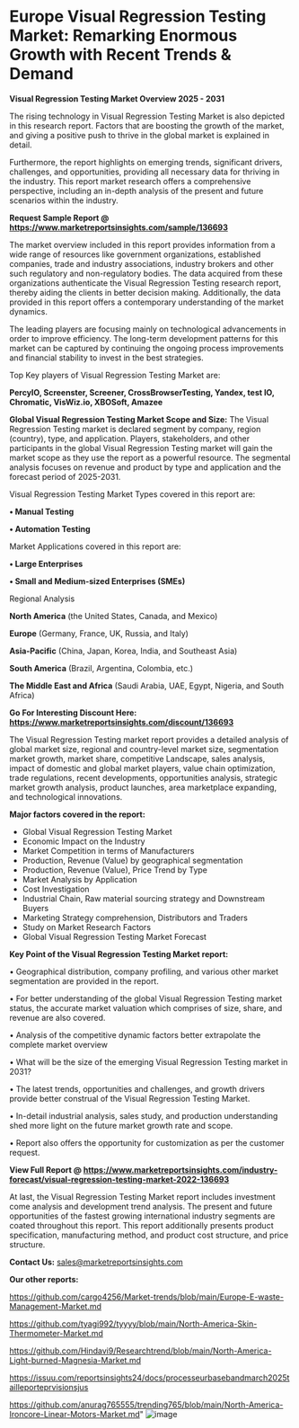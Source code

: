 # Europe Visual Regression Testing Market: Remarking Enormous Growth with Recent Trends & Demand

<Strong> Visual Regression Testing Market Overview 2025 - 2031</strong>

The rising technology in Visual Regression Testing Market is also depicted in this research report. Factors that are boosting the growth of the market, and giving a positive push to thrive in the global market is explained in detail.

Furthermore, the report highlights on emerging trends, significant drivers, challenges, and opportunities, providing all necessary data for thriving in the industry. This report market research offers a comprehensive perspective, including an in-depth analysis of the present and future scenarios within the industry.

<strong>Request Sample Report @ <a href=https://www.marketreportsinsights.com/sample/136693>https://www.marketreportsinsights.com/sample/136693</a></strong>

The market overview included in this report provides information from a wide range of resources like government organizations, established companies, trade and industry associations, industry brokers and other such regulatory and non-regulatory bodies. The data acquired from these organizations authenticate the Visual Regression Testing research report, thereby aiding the clients in better decision making. Additionally, the data provided in this report offers a contemporary understanding of the market dynamics.

The leading players are focusing mainly on technological advancements in order to improve efficiency. The long-term development patterns for this market can be captured by continuing the ongoing process improvements and financial stability to invest in the best strategies.

Top Key players of Visual Regression Testing Market are:

<strong>PercyIO, Screenster, Screener, CrossBrowserTesting, Yandex, test IO, Chromatic, VisWiz.io, XBOSoft, Amazee</strong>

<strong><b>Global Visual Regression Testing Market Scope and Size:</b></strong>
The Visual Regression Testing market is declared segment by company, region (country), type, and application. Players, stakeholders, and other participants in the global Visual Regression Testing market will gain the market scope as they use the report as a powerful resource. The segmental analysis focuses on revenue and product by type and application and the forecast period of 2025-2031.

Visual Regression Testing Market Types covered in this report are:

<strong>• Manual Testing

• Automation Testing</strong>

Market Applications covered in this report are:

<strong>• Large Enterprises

• Small and Medium-sized Enterprises (SMEs)</strong> 

Regional Analysis

<strong>North America</strong> (the United States, Canada, and Mexico)

<strong>Europe</strong> (Germany, France, UK, Russia, and Italy)

<strong>Asia-Pacific</strong> (China, Japan, Korea, India, and Southeast Asia)

<strong>South America</strong> (Brazil, Argentina, Colombia, etc.)

<strong>The Middle East and Africa</strong> (Saudi Arabia, UAE, Egypt, Nigeria, and South Africa)

<strong>Go For Interesting Discount Here: <a href=https://www.marketreportsinsights.com/discount/136693>https://www.marketreportsinsights.com/discount/136693</a></strong>

The Visual Regression Testing market report provides a detailed analysis of global market size, regional and country-level market size, segmentation market growth, market share, competitive Landscape, sales analysis, impact of domestic and global market players, value chain optimization, trade regulations, recent developments, opportunities analysis, strategic market growth analysis, product launches, area marketplace expanding, and technological innovations.

<strong><b>Major factors covered in the report:</b></strong>
<ul>
  <li>Global Visual Regression Testing Market </li>
  <li>Economic Impact on the Industry</li>
  <li>Market Competition in terms of Manufacturers</li>
  <li>Production, Revenue (Value) by geographical segmentation</li>
  <li>Production, Revenue (Value), Price Trend by Type</li>
  <li>Market Analysis by Application</li>
  <li>Cost Investigation</li>
  <li>Industrial Chain, Raw material sourcing strategy and Downstream Buyers</li>
  <li>Marketing Strategy comprehension, Distributors and Traders</li>
  <li>Study on Market Research Factors</li>
  <li>Global Visual Regression Testing Market Forecast</li>
</ul>

<strong><b>Key Point of the Visual Regression Testing Market report:</b></strong>

• Geographical distribution, company profiling, and various other market segmentation are provided in the report.

• For better understanding of the global Visual Regression Testing market status, the accurate market valuation which comprises of size, share, and revenue are also covered.

• Analysis of the competitive dynamic factors better extrapolate the complete market overview

• What will be the size of the emerging Visual Regression Testing market in 2031?

• The latest trends, opportunities and challenges, and growth drivers provide better construal of the Visual Regression Testing Market.

• In-detail industrial analysis, sales study, and production understanding shed more light on the future market growth rate and scope.

• Report also offers the opportunity for customization as per the customer request.

<strong><b>View Full Report @ <a href=https://www.marketreportsinsights.com/industry-forecast/visual-regression-testing-market-2022-136693>https://www.marketreportsinsights.com/industry-forecast/visual-regression-testing-market-2022-136693</a></b></strong>


At last, the Visual Regression Testing Market report includes investment come analysis and development trend analysis. The present and future opportunities of the fastest growing international industry segments are coated throughout this report. This report additionally presents product specification, manufacturing method, and product cost structure, and price structure.

<strong>Contact Us:</strong>
sales@marketreportsinsights.com

<strong>Our other reports:</strong>

<a href=https://github.com/cargo4256/Market-trends/blob/main/Europe-E-waste-Management-Market.md>https://github.com/cargo4256/Market-trends/blob/main/Europe-E-waste-Management-Market.md</a>

<a href=https://github.com/tyagi992/tyyyy/blob/main/North-America-Skin-Thermometer-Market.md>https://github.com/tyagi992/tyyyy/blob/main/North-America-Skin-Thermometer-Market.md</a>

<a href=https://github.com/Hindavi9/Researchtrend/blob/main/North-America-Light-burned-Magnesia-Market.md>https://github.com/Hindavi9/Researchtrend/blob/main/North-America-Light-burned-Magnesia-Market.md</a>

<a href=https://issuu.com/reportsinsights24/docs/processeurbasebandmarch2025tailleporteprvisionsjus>https://issuu.com/reportsinsights24/docs/processeurbasebandmarch2025tailleporteprvisionsjus</a>

<a href=https://github.com/anurag765555/trending765/blob/main/North-America-Ironcore-Linear-Motors-Market.md>https://github.com/anurag765555/trending765/blob/main/North-America-Ironcore-Linear-Motors-Market.md</a>"
![image](https://github.com/user-attachments/assets/9b84e4d6-b25e-4471-a4cf-18c0f95eb0ea)
